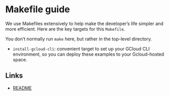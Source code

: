 # Makefile guide

We use Makefiles extensively to help make the developer’s life simpler and more efficient.
Here are the key targets for this `Makefile`.

You don’t normally run `make` here, but rather in the top-level directory.

- `install-gcloud-cli`: convenient target to set up your GCloud CLI environment, so you can deploy these examples to your Gcloud-hosted space.

## Links

- [README](README.md)

